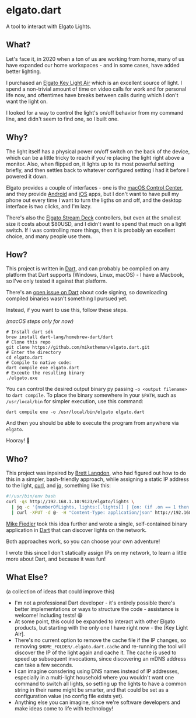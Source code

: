 # elgato.dart

A tool to interact with Elgato Lights.

## What?

Let's face it, in 2020 when a ton of us are working from home, many of us have
expanded our home workspaces - and in some cases, have added better lighting.

I purchased an [Elgato Key Light Air][] which is an excellent source of light.
I spend a non-trivial amount of time on video calls for work and for personal
life now, and oftentimes have breaks between calls during which I don't want
the light on.

I looked for a way to control the light's on/off behavior from my command line,
and didn't seem to find one, so I built one.

## Why?

The light itself has a physical power on/off switch on the back of the device,
which can be a little tricky to reach if you're placing the light right above
a monitor.
Also, when flipped on, it lights up to its most powerful setting briefly, and
then settles back to whatever configured setting I had it before I powered it
down.

Elgato provides a couple of interfaces - one is the [macOS Control Center][],
and they provide [Android][] and [iOS][] apps, but I don't want to have
pull my phone out every time I want to turn the ligths on and off, and the
desktop interface is two clicks, and I'm lazy.

There's also the [Elgato Stream Deck][] controllers, but even at the smallest
size it costs about $80USD, and I didn't want to spend that much on a light
switch. If I was controlling more things, then it is probably an excellent
choice, and many people use them.

## How?

This project is written in [Dart][], and can probably be compiled on any
platform that Dart supports (Windows, Linux, macOS) - I have a Macbook, so
I've only tested it against that platform.

There's an [open issue on Dart][] about code signing, so downloading compiled
binaries wasn't something I pursued yet.

Instead, if you want to use this, follow these steps.

_(macOS steps only for now)_

```shell
# Install dart sdk
brew install dart-lang/homebrew-dart/dart
# Clone this repo 
git clone https://github.com/miketheman/elgato.dart.git
# Enter the directory
cd elgato.dart
# Compile to native code:
dart compile exe elgato.dart
# Exceute the resulting binary
./elgato.exe
```

You can control the desired output binary py passing `-o <output filename>`
to `dart compile`.
To place the binary somewhere in your `$PATH`, such as `/usr/local/bin` for
simpler execution, use this command:

```shell
dart compile exe -o /usr/local/bin/elgato elgato.dart
```

And then you should be able to execute the program from anywhere via `elgato`.

Hooray! :tada:

## Who?

This project was inpsired by [Brett Langdon][], who had figured out how to
do this in a simpler, bash-friendly approach, while assigning a static IP
address to the light, [curl][], and [jq][], something like this:

```bash
#!/usr/bin/env bash
curl -qs http://192.168.1.10:9123/elgato/lights \
  | jq -c '{numberOfLights, lights:[.lights[] | {on: (if .on == 1 then 0 else 1 end), brightness, temperature}]}' \
  | curl -XPUT -d @- -H "Content-Type: application/json" http://192.168.1.10:9123/elgato/lights
```

[Mike Fiedler][] took this idea further and wrote a single, self-contained
binary application in [Dart][] that can discover lights on the network.

Both approaches work, so you can choose your own adventure!

I wrote this since I don't statically assign IPs on my network, to learn a
little more about Dart, and because it was fun!

## What Else?
(a collection of ideas that could improve this)

* I'm not a professional Dart developer - it's entirely possible there's better
  implementations or ways to structure the code - assistance is welcome!
  Including tests! :grin:
* At some point, this could be expanded to interact with other Elgato products,
  but starting with the only one I have right now - the [Key Light Air].
* There's no current option to remove the cache file if the IP changes, so
  removing `$HOME_FOLDER/.elgato.dart.cache` and re-running the tool will
  discover the IP of the light again and cache it. The cache is used to speed
  up subsequent invocations, since discovering an mDNS address can take a few
  seconds.
* I can imagine consdering using DNS names instead of IP addresses, especially
  in a multi-light household where you wouldn't want one command to switch all
  lights, so setting up the lights to have a common string in their name might
  be smarter, and that could be set as a configuration value (no config file
  exists yet).
* Anything else you can imagine, since we're software developers and make
  ideas come to life with technology!

[Elgato Key Light Air]: https://www.elgato.com/en/gaming/key-light-air
[macOs Control Center]: https://help.elgato.com/hc/en-us/articles/360028242091-Elgato-Control-Center-Release-Notes-macOS-
[Android]: https://play.google.com/store/apps/details?id=com.corsair.android.controlcenter&hl=en
[iOS]: https://apps.apple.com/us/app/elgato-control-center/id1446254313
[Elgato Stream Deck]: https://www.elgato.com/en/gaming/stream-deck
[Dart]: https://dart.dev/
[open issue on Dart]: https://github.com/dart-lang/sdk/issues/39106
[curl]: https://curl.haxx.se/
[jq]: https://stedolan.github.io/jq/
[Brett Langdon]: https://github.com/brettlangdon
[Mike Fiedler]: https://github.com/miketheman
